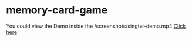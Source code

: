 # memory-card-game
You could view the Demo inside the /screenshots/singtel-demo.mp4
[Click here](https://github.com/adriankoh-sg/memory-card-game/blob/master/screenshots/singtel-demo.mp4)
